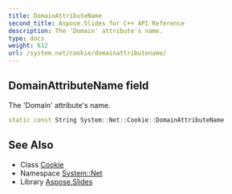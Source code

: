 ```yaml
---
title: DomainAttributeName
second_title: Aspose.Slides for C++ API Reference
description: The 'Domain' attribute's name.
type: docs
weight: 612
url: /system.net/cookie/domainattributename/
---
```

## DomainAttributeName field


The 'Domain' attribute's name.

```cpp
static const String System::Net::Cookie::DomainAttributeName
```

## See Also

* Class [Cookie](../)
* Namespace [System::Net](../../)
* Library [Aspose.Slides](../../../)